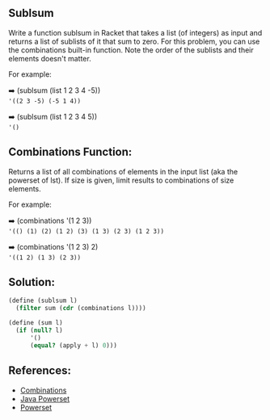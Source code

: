 ## Sublsum
Write a function sublsum in Racket that takes a list (of integers) as input and returns a list of sublists of it that sum to zero. For this problem, you can use the combinations built-in function. Note the order of the sublists and their elements doesn't matter. 

For example: 

:arrow_right: (sublsum (list 1 2 3 4 -5))  
`'((2 3 -5) (-5 1 4))`  

:arrow_right: (sublsum (list 1 2 3 4 5))  
`'()`

## Combinations Function:
Returns a list of all combinations of elements in the input list (aka the powerset of lst). If size is given, limit results to combinations of size elements.

For example: 

:arrow_right: (combinations '(1 2 3))  
`'(() (1) (2) (1 2) (3) (1 3) (2 3) (1 2 3))`

:arrow_right: (combinations '(1 2 3) 2)  
`'((1 2) (1 3) (2 3))`

## Solution:
```scheme
(define (sublsum l)
  (filter sum (cdr (combinations l))))

(define (sum l)
  (if (null? l)
      '()
      (equal? (apply + l) 0)))
```
## References:
* [Combinations](https://docs.racket-lang.org/reference/pairs.html#%28def._%28%28lib._racket%2Flist..rkt%29._combinations%29%29)
* [Java Powerset](https://stackoverflow.com/questions/4640034/calculating-all-of-the-subsets-of-a-set-of-numbers)
* [Powerset](https://en.wikipedia.org/wiki/Power_set)
